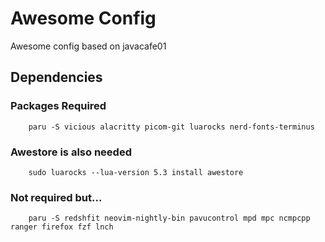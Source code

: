 # Awesome Config
Awesome config based on javacafe01


## Dependencies

### Packages Required

```
    paru -S vicious alacritty picom-git luarocks nerd-fonts-terminus
```

### Awestore is also needed

```
    sudo luarocks --lua-version 5.3 install awestore
```

### Not required but...
```
    paru -S redshfit neovim-nightly-bin pavucontrol mpd mpc ncmpcpp ranger firefox fzf lnch
```
